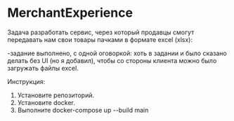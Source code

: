 # MerchantExperience
Задача разработать сервис, через который продавцы смогут передавать нам свои товары пачками в формате excel (xlsx):
 
 -задание выполнено, с одной оговоркой: хоть в задании и было сказано делать без UI (но я добавил), чтобы со стороны клиента можно было загружать файлы excel.
  
Инструкция:
1. Установите репозиторий.
2. Установите docker.
3. Выполните docker-compose up --build main
